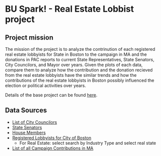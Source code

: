 # BU Spark! - Real Estate Lobbist project
 
## Project mission

The mission of the project is to analyze the contrinution of each registered real estate lobbyists for State in Boston to the campaign in MA and the donations in PAC reports to current State Representatives, State Senators, City Councilors, and Mayor over years. Given the plots of each data, compare them to analyze how the contribution and the donation recieved from the real estate lobbyists have the similar trends and how the contributions of the real estate lobbyists in Boston possibly influenced the election or political activities over years.

Details of the base project can be found [here](https://github.com/harrisonahn1129/Spark-Lobbist-project/blob/main/Base%20Project.ipynb).

## Data Sources
- [List of City Councilors](https://www.boston.gov/departments/city-council#city-council-members)
- [State Senators](https://malegislature.gov/Legislators/Members/Senate)
- [House Members](https://malegislature.gov/Legislators/Members/House)
- [Registered Lobbyists for City of Boston](https://www.sec.state.ma.us/lobbyistpublicsearch/)
   - For Real Estate: select search by Industry Type and select real state
- [List of all Campaign Contributions in MA](https://www.ocpf.us/Reports/SearchItems)
